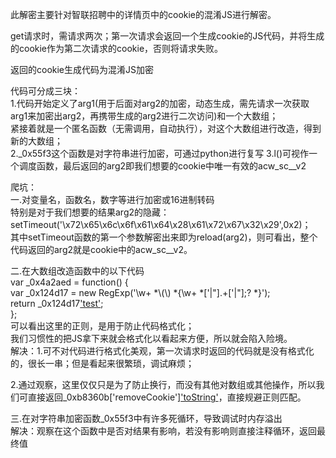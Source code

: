 此解密主要针对智联招聘中的详情页中的cookie的混淆JS进行解密。   

get请求时，需请求两次；第一次请求会返回一个生成cookie的JS代码，并将生成的cookie作为第二次请求的cookie，否则将请求失败。  

返回的cookie生成代码为混淆JS加密  

代码可分成三块：  
1.代码开始定义了arg1(用于后面对arg2的加密，动态生成，需先请求一次获取arg1来加密出arg2，再携带生成的arg2进行二次访问)和一个大数组；  
  紧接着就是一个匿名函数（无需调用，自动执行），对这个大数组进行改造，得到新的大数组；  
2._0x55f3这个函数是对字符串进行加密，可通过python进行复写
3.l()可视作一个调度函数，最后返回的arg2即我们想要的cookie中唯一有效的acw_sc__v2


爬坑：  
一.对变量名，函数名，数字等进行加密或16进制转码  
特别是对于我们想要的结果arg2的隐藏：  
setTimeout('\x72\x65\x6c\x6f\x61\x64\x28\x61\x72\x67\x32\x29',0x2)；  
其中setTimeout函数的第一个参数解密出来即为reload(arg2)，则可看出，整个代码返回的arg2就是cookie中的acw_sc__v2。  

二.在大数组改造函数中的以下代码  
var _0x4a2aed = function() {  
     var _0x124d17 = new RegExp('\\w+ *\\(\\) *{\\w+ *[\'|\"].+[\'|\"];? *}');  
     return _0x124d17['test'](_0xb8360b['removeCookie']['toString']());  
};  
可以看出这里的正则，是用于防止代码格式化；  
我们习惯性的把JS拿下来就会格式化以看起来方便，所以就会陷入险境。  
解决：1.可不对代码进行格式化美观，第一次请求时返回的代码就是没有格式化的，很长一串；但是看起来很繁琐，调试麻烦；

2.通过观察，这里仅仅只是为了防止换行，而没有其他对数组或其他操作，所以我们可直接返回_0xb8360b['removeCookie']['toString']()，直接规避正则匹配。  

三.在对字符串加密函数_0x55f3中有许多死循环，导致调试时内存溢出  
解决：观察在这个函数中是否对结果有影响，若没有影响则直接注释循环，返回最终值  
